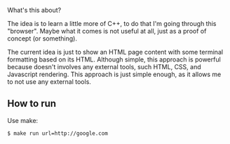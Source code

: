 What's this about?

The idea is to learn a little more of C++, to do that I'm going through this "browser".
Maybe what it comes is not useful at all, just as a proof of concept (or something).

The current idea is just to show an HTML page content with some terminal formatting based on its HTML.
Although simple, this approach is powerful because doesn't involves any external tools, such HTML, CSS,
and Javascript rendering. This approach is just simple enough, as it allows me to not use any external tools.

## How to run

Use make:

```shell
$ make run url=http://google.com
```
